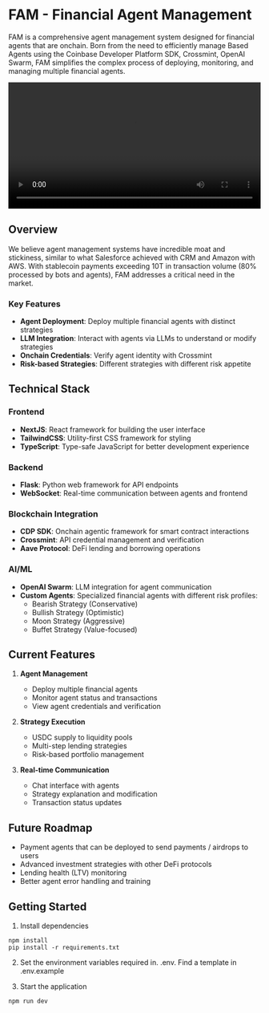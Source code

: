 # FAM - Financial Agent Management

FAM is a comprehensive agent management system designed for financial agents that are onchain. Born from the need to efficiently manage Based Agents using the Coinbase Developer Platform SDK, Crossmint, OpenAI Swarm, FAM simplifies the complex process of deploying, monitoring, and managing multiple financial agents.

<video width="100%" controls>
  <source src="https://raw.githubusercontent.com/jazz-cb/agent-karma/c5d8351be657343865298534539a862e08e8cc5f/docs/fam.mp4" type="video/mp4">
  Demo video
</video>

## Overview

We believe agent management systems have incredible moat and stickiness, similar to what Salesforce achieved with CRM and Amazon with AWS. With stablecoin payments exceeding 10T in transaction volume (80% processed by bots and agents), FAM addresses a critical need in the market.

### Key Features

- **Agent Deployment**: Deploy multiple financial agents with distinct strategies
- **LLM Integration**: Interact with agents via LLMs to understand or modify strategies
- **Onchain Credentials**: Verify agent identity with Crossmint
- **Risk-based Strategies**: Different strategies with different risk appetite

## Technical Stack

### Frontend
- **NextJS**: React framework for building the user interface
- **TailwindCSS**: Utility-first CSS framework for styling
- **TypeScript**: Type-safe JavaScript for better development experience

### Backend
- **Flask**: Python web framework for API endpoints
- **WebSocket**: Real-time communication between agents and frontend

### Blockchain Integration
- **CDP SDK**: Onchain agentic framework for smart contract interactions
- **Crossmint**: API credential management and verification
- **Aave Protocol**: DeFi lending and borrowing operations

### AI/ML
- **OpenAI Swarm**: LLM integration for agent communication
- **Custom Agents**: Specialized financial agents with different risk profiles:
  - Bearish Strategy (Conservative)
  - Bullish Strategy (Optimistic)
  - Moon Strategy (Aggressive)
  - Buffet Strategy (Value-focused)

## Current Features

1. **Agent Management**
   - Deploy multiple financial agents
   - Monitor agent status and transactions
   - View agent credentials and verification

2. **Strategy Execution**
   - USDC supply to liquidity pools
   - Multi-step lending strategies
   - Risk-based portfolio management

3. **Real-time Communication**
   - Chat interface with agents
   - Strategy explanation and modification
   - Transaction status updates

## Future Roadmap

- Payment agents that can be deployed to send payments / airdrops to users
- Advanced investment strategies with other DeFi protocols
- Lending health (LTV) monitoring
- Better agent error handling and training

## Getting Started

1. Install dependencies
```
npm install
pip install -r requirements.txt
```

2. Set the environment variables required in. .env. Find a template in .env.example


3. Start the application
```
npm run dev
```


